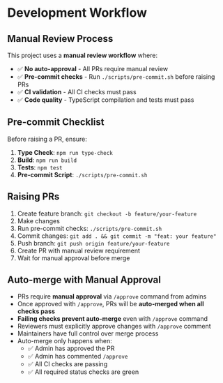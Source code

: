 # Development Workflow

## Manual Review Process

This project uses a **manual review workflow** where:

- ✅ **No auto-approval** - All PRs require manual review
- ✅ **Pre-commit checks** - Run `./scripts/pre-commit.sh` before raising PRs
- ✅ **CI validation** - All CI checks must pass
- ✅ **Code quality** - TypeScript compilation and tests must pass

## Pre-commit Checklist

Before raising a PR, ensure:

1. **Type Check**: `npm run type-check`
2. **Build**: `npm run build`
3. **Tests**: `npm test`
4. **Pre-commit Script**: `./scripts/pre-commit.sh`

## Raising PRs

1. Create feature branch: `git checkout -b feature/your-feature`
2. Make changes
3. Run pre-commit checks: `./scripts/pre-commit.sh`
4. Commit changes: `git add . && git commit -m "feat: your feature"`
5. Push branch: `git push origin feature/your-feature`
6. Create PR with manual review requirement
7. Wait for manual approval before merge

## Auto-merge with Manual Approval

- PRs require **manual approval** via `/approve` command from admins
- Once approved with `/approve`, PRs will be **auto-merged when all checks pass**
- **Failing checks prevent auto-merge** even with `/approve` command
- Reviewers must explicitly approve changes with `/approve` comment
- Maintainers have full control over merge process
- Auto-merge only happens when:
  - ✅ Admin has approved the PR
  - ✅ Admin has commented `/approve`
  - ✅ All CI checks are passing
  - ✅ All required status checks are green

